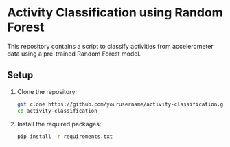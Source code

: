 # Activity Classification using Random Forest

This repository contains a script to classify activities from accelerometer data using a pre-trained Random Forest model.

## Setup

1. Clone the repository:
   ```bash
   git clone https://github.com/yourusername/activity-classification.git
   cd activity-classification
   ```

2. Install the required packages:
    ```bash
    pip install -r requirements.txt
    ```